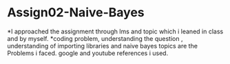 # Assign02-Naive-Bayes
  *I approached the assignment through lms and topic which i leaned in class and by myself.
  *coding problem, understanding the question , understanding of importing libraries and naive bayes topics are the Problems i faced.
  google and youtube references i used.
